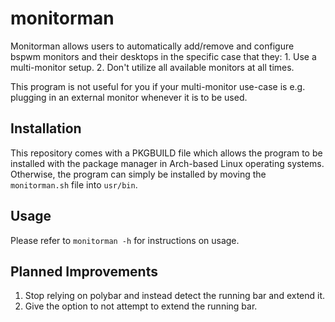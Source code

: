 # monitorman

Monitorman allows users to automatically add/remove and configure bspwm monitors and their desktops in the specific case that they:
	1. Use a multi-monitor setup.
	2. Don't utilize all available monitors at all times.

This program is not useful for you if your multi-monitor use-case is e.g. plugging in an external monitor whenever it is to be used.

## Installation

This repository comes with a PKGBUILD file which allows the program to be installed
with the package manager in Arch-based Linux operating systems. Otherwise, the program can simply be installed by moving the `monitorman.sh` file into `usr/bin`.

## Usage

Please refer to `monitorman -h` for instructions on usage.

## Planned Improvements

1. Stop relying on polybar and instead detect the running bar and extend it.
2. Give the option to not attempt to extend the running bar.